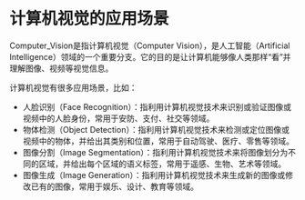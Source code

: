 # 计算机视觉的应用场景
Computer_Vision是指计算机视觉（Computer Vision），是人工智能（Artificial Intelligence）领域的一个重要分支。它的目的是让计算机能够像人类那样“看”并理解图像、视频等视觉信息。

计算机视觉有很多应用场景，比如：

- 人脸识别（Face Recognition）：指利用计算机视觉技术来识别或验证图像或视频中的人脸身份，常用于安防、支付、社交等领域。
- 物体检测（Object Detection）：指利用计算机视觉技术来检测或定位图像或视频中的物体，并给出其类别和位置，常用于自动驾驶、医疗、零售等领域。
- 图像分割（Image Segmentation）：指利用计算机视觉技术来将图像划分为不同的区域，并给出每个区域的语义标签，常用于遥感、生物、艺术等领域。
- 图像生成（Image Generation）：指利用计算机视觉技术来生成新的图像或修改已有的图像，常用于娱乐、设计、教育等领域。